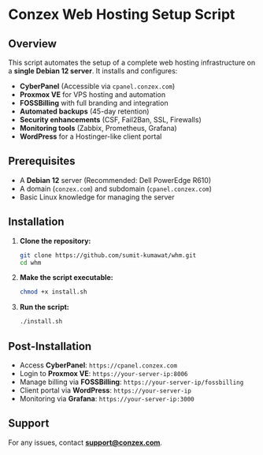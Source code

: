 # Conzex Web Hosting Setup Script

## Overview
This script automates the setup of a complete web hosting infrastructure on a **single Debian 12 server**. It installs and configures:

- **CyberPanel** (Accessible via `cpanel.conzex.com`)
- **Proxmox VE** for VPS hosting and automation
- **FOSSBilling** with full branding and integration
- **Automated backups** (45-day retention)
- **Security enhancements** (CSF, Fail2Ban, SSL, Firewalls)
- **Monitoring tools** (Zabbix, Prometheus, Grafana)
- **WordPress** for a Hostinger-like client portal

## Prerequisites
- A **Debian 12** server (Recommended: Dell PowerEdge R610)
- A domain (`conzex.com`) and subdomain (`cpanel.conzex.com`)
- Basic Linux knowledge for managing the server

## Installation
1. **Clone the repository:**
   ```bash
   git clone https://github.com/sumit-kumawat/whm.git
   cd whm
   ```
2. **Make the script executable:**
   ```bash
   chmod +x install.sh
   ```
3. **Run the script:**
   ```bash
   ./install.sh
   ```

## Post-Installation
- Access **CyberPanel**: `https://cpanel.conzex.com`
- Login to **Proxmox VE**: `https://your-server-ip:8006`
- Manage billing via **FOSSBilling**: `https://your-server-ip/fossbilling`
- Client portal via **WordPress**: `https://your-server-ip`
- Monitoring via **Grafana**: `https://your-server-ip:3000`

## Support
For any issues, contact **support@conzex.com**.

